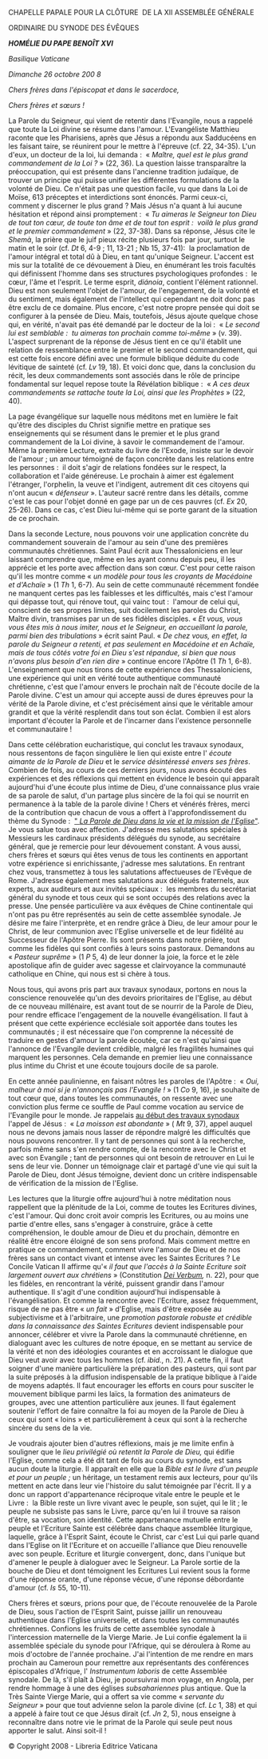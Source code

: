 CHAPELLE PAPALE POUR LA CLÔTURE  DE LA XII ASSEMBLÉE GÉNÉRALE

ORDINAIRE DU SYNODE DES ÉVÊQUES

***HOMÉLIE DU PAPE BENOÎT XVI***

*Basilique Vaticane*

*Dimanche 26 octobre 200* *8*

*Chers frères dans l'épiscopat et dans le sacerdoce,*

*Chers frères et sœurs !*

La Parole du Seigneur, qui vient de retentir dans l'Evangile, nous a rappelé que toute la Loi divine se résume dans l'amour. L'Evangéliste Matthieu raconte que les Pharisiens, après que Jésus a répondu aux Sadducéens en les faisant taire, se réunirent pour le mettre à l'épreuve (cf. 22, 34-35). L'un d'eux, un docteur de la loi, lui demanda :  « *Maître, quel est le plus grand commandement de la Loi ?* » (22, 36). La question laisse transparaître la préoccupation, qui est présente dans l'ancienne tradition judaïque, de trouver un principe qui puisse unifier les différentes formulations de la volonté de Dieu. Ce n'était pas une question facile, vu que dans la Loi de Moïse, 613 préceptes et interdictions sont énoncés. Parmi ceux-ci, comment y discerner le plus grand ? Mais Jésus n'a quant à lui aucune hésitation et répond ainsi promptement :  « *Tu aimeras le Seigneur ton Dieu de tout ton cœur, de toute ton âme et de tout ton esprit :  voilà le plus grand et le premier commandement* » (22, 37-38). Dans sa réponse, Jésus cite le *Shemà*, la prière que le juif pieux récite plusieurs fois par jour, surtout le matin et le soir (cf. *Dt* 6, 4-9 ; 11, 13-21 ; Nb 15, 37-41):  la proclamation de l'amour intégral et total dû à Dieu, en tant qu'unique Seigneur. L'accent est mis sur la totalité de ce dévouement à Dieu, en énumérant les trois facultés qui définissent l'homme dans ses structures psychologiques profondes :  le cœur, l'âme et l'esprit. Le terme esprit, *diánoia*, contient l'élément rationnel. Dieu est non seulement l'objet de l'amour, de l'engagement, de la volonté et du sentiment, mais également de l'intellect qui cependant ne doit donc pas être exclu de ce domaine. Plus encore, c'est notre propre pensée qui doit se configurer à la pensée de Dieu. Mais, toutefois, Jésus ajoute quelque chose qui, en vérité, n'avait pas été demandé par le docteur de la loi :  « *Le second lui est semblable :  tu aimeras ton prochain comme toi-même* » (v. 39). L'aspect surprenant de la réponse de Jésus tient en ce qu'il établit une relation de ressemblance entre le premier et le second commandement, qui est cette fois encore défini avec une formule biblique déduite du code lévitique de sainteté (cf. *Lv* 19, 18). Et voici donc que, dans la conclusion du récit, les deux commandements sont associés dans le rôle de principe fondamental sur lequel repose toute la Révélation biblique :  « *A ces deux commandements se rattache toute la Loi, ainsi que les Prophètes* » (22, 40).

La page évangélique sur laquelle nous méditons met en lumière le fait qu'être des disciples du Christ signifie mettre en pratique ses enseignements qui se résument dans le premier et le plus grand commandement de la Loi divine, à savoir le commandement de l'amour. Même la première Lecture, extraite du livre de l'Exode, insiste sur le devoir de l'amour ; un amour témoigné de façon concrète dans les relations entre les personnes :  il doit s'agir de relations fondées sur le respect, la collaboration et l'aide généreuse. Le prochain à aimer est également l'étranger, l'orphelin, la veuve et l'indigent, autrement dit ces citoyens qui n'ont aucun « *défenseur* ». L'auteur sacré rentre dans les détails, comme c'est le cas pour l'objet donné en gage par un de ces pauvres (cf. *Ex* 20, 25-26). Dans ce cas, c'est Dieu lui-même qui se porte garant de la situation de ce prochain.

Dans la seconde Lecture, nous pouvons voir une application concrète du commandement souverain de l'amour au sein d'une des premières communautés chrétiennes. Saint Paul écrit aux Thessaloniciens en leur laissant comprendre que, même en les ayant connu depuis peu, il les apprécie et les porte avec affection dans son cœur. C'est pour cette raison qu'il les montre comme « *un modèle pour tous les croyants de Macédoine et d'Achaïe* » (1 *Th* 1, 6-7). Au sein de cette communauté récemment fondée ne manquent certes pas les faiblesses et les difficultés, mais c'est l'amour qui dépasse tout, qui rénove tout, qui vainc tout :  l'amour de celui qui, conscient de ses propres limites, suit docilement les paroles du Christ, Maître divin, transmises par un de ses fidèles disciples. « *Et vous, vous vous êtes mis à nous imiter, nous et le Seigneur, en accueillant la parole, parmi bien des tribulations* » écrit saint Paul. « *De chez vous, en effet, la parole du Seigneur a retenti, et pas seulement en Macédoine et en Achaïe, mais de tous côtés votre foi en Dieu s'est répandue, si bien que nous n'avons plus besoin d'en rien dire* » continue encore l'Apôtre (1 *Th* 1, 6-8). L'enseignement que nous tirons de cette expérience des Thessaloniciens, une expérience qui unit en vérité toute authentique communauté chrétienne, c'est que l'amour envers le prochain naît de l'écoute docile de la Parole divine. C'est un amour qui accepte aussi de dures épreuves pour la vérité de la Parole divine, et c'est précisément ainsi que le véritable amour grandit et que la vérité resplendit dans tout son éclat. Combien il est alors important d'écouter la Parole et de l'incarner dans l'existence personnelle et communautaire !

Dans cette célébration eucharistique, qui conclut les travaux synodaux, nous ressentons de façon singulière le lien qui existe entre l' *écoute aimante de la Parole de Dieu* et le *service désintéressé envers ses frères*. Combien de fois, au cours de ces derniers jours, nous avons écouté des expériences et des réflexions qui mettent en évidence le besoin qui apparaît aujourd'hui d'une écoute plus intime de Dieu, d'une connaissance plus vraie de sa parole de salut, d'un partage plus sincère de la foi qui se nourrit en permanence à la table de la parole divine ! Chers et vénérés frères, merci de la contribution que chacun de vous a offert à l'approfondissement du thème du Synode :  [" *La Parole de Dieu dans la vie et la mission de l'Eglise*"](http://www.vatican.va/roman_curia/synod/documents/rc_synod_doc_20080511_instrlabor-xii-assembly_fr.html). Je vous salue tous avec affection. J'adresse mes salutations spéciales à Messieurs les cardinaux présidents délégués du synode, au secrétaire général, que je remercie pour leur dévouement constant. A vous aussi, chers frères et sœurs qui êtes venus de tous les continents en apportant votre expérience si enrichissante, j'adresse mes salutations. En rentrant chez vous, transmettez à tous les salutations affectueuses de l'Evêque de Rome. J'adresse également mes salutations aux délégués fraternels, aux experts, aux auditeurs et aux invités spéciaux :  les membres du secrétariat général du synode et tous ceux qui se sont occupés des relations avec la presse. Une pensée particulière va aux évêques de Chine continentale qui n'ont pas pu être représentés au sein de cette assemblée synodale. Je désire me faire l'interprète, et en rendre grâce à Dieu, de leur amour pour le Christ, de leur communion avec l'Eglise universelle et de leur fidélité au Successeur de l'Apôtre Pierre. Ils sont présents dans notre prière, tout comme les fidèles qui sont confiés à leurs soins pastoraux. Demandons au « *Pasteur suprême* » (1 *P* 5, 4) de leur donner la joie, la force et le zèle apostolique afin de guider avec sagesse et clairvoyance la communauté catholique en Chine, qui nous est si chère à tous.

Nous tous, qui avons pris part aux travaux synodaux, portons en nous la conscience renouvelée qu'un des devoirs prioritaires de l'Eglise, au début de ce nouveau millénaire, est avant tout de se nourrir de la Parole de Dieu, pour rendre efficace l'engagement de la nouvelle évangélisation. Il faut à présent que cette expérience ecclésiale soit apportée dans toutes les communautés ; il est nécessaire que l'on comprenne la nécessité de traduire en gestes d'amour la parole écoutée, car ce n'est qu'ainsi que l'annonce de l'Evangile devient crédible, malgré les fragilités humaines qui marquent les personnes. Cela demande en premier lieu une connaissance plus intime du Christ et une écoute toujours docile de sa parole.

En cette année paulinienne, en faisant nôtres les paroles de l'Apôtre :  « *Oui, malheur à moi si je n'annonçais pas l'Evangile !* » (1 *Co* 9, 16), je souhaite de tout cœur que, dans toutes les communautés, on ressente avec une conviction plus ferme ce souffle de Paul comme vocation au service de l'Evangile pour le monde. Je rappelais [au début des travaux synodaux](/content/benedict-xvi/fr/homilies/2008/documents/hf_ben-xvi_hom_20081005_apertura-sinodo.html) l'appel de Jésus :  « *La moisson est abondante* » ( *Mt* 9, 37), appel auquel nous ne devons jamais nous lasser de répondre malgré les difficultés que nous pouvons rencontrer. Il y tant de personnes qui sont à la recherche, parfois même sans s'en rendre compte, de la rencontre avec le Christ et avec son Evangile ; tant de personnes qui ont besoin de retrouver en Lui le sens de leur vie. Donner un témoignage clair et partagé d'une vie qui suit la Parole de Dieu, dont Jésus témoigne, devient donc un critère indispensable de vérification de la mission de l'Eglise.

Les lectures que la liturgie offre aujourd'hui à notre méditation nous rappellent que la plénitude de la Loi, comme de toutes les Ecritures divines, c'est l'amour. Qui donc croit avoir compris les Ecritures, ou au moins une partie d'entre elles, sans s'engager à construire, grâce à cette compréhension, le double amour de Dieu et du prochain, démontre en réalité être encore éloigné de son sens profond. Mais comment mettre en pratique ce commandement, comment vivre l'amour de Dieu et de nos frères sans un contact vivant et intense avec les Saintes Ecritures ? Le Concile Vatican II affirme qu'« *il faut que l'accès à la Sainte Ecriture soit largement ouvert aux chrétiens* » (Constitution *[Dei Verbum](http://www.vatican.va/archive/hist_councils/ii_vatican_council/documents/vat-ii_const_19651118_dei-verbum_fr.html),* n. 22), pour que les fidèles, en rencontrant la vérité, puissent grandir dans l'amour authentique. Il s'agit d'une condition aujourd'hui indispensable à l'évangélisation. Et comme la rencontre avec l'Ecriture, assez fréquemment, risque de ne pas être « *un fait* » d'Eglise, mais d'être exposée au subjectivisme et à l'arbitraire, une *promotion pastorale robuste et crédible dans la connaissance des Saintes Ecritures* devient indispensable pour annoncer, célébrer et vivre la Parole dans la communauté chrétienne, en dialoguant avec les cultures de notre époque, en se mettant au service de la vérité et non des idéologies courantes et en accroissant le dialogue que Dieu veut avoir avec tous les hommes (cf. *ibid.*, n. 21). A cette fin, il faut soigner d'une manière particulière la préparation des pasteurs, qui sont par la suite préposés à la diffusion indispensable de la pratique biblique à l'aide de moyens adaptés. Il faut encourager les efforts en cours pour susciter le mouvement biblique parmi les laïcs, la formation des animateurs de groupes, avec une attention particulière aux jeunes. Il faut également soutenir l'effort de faire connaître la foi au moyen de la Parole de Dieu à ceux qui sont « loins » et particulièrement à ceux qui sont à la recherche sincère du sens de la vie.

Je voudrais ajouter bien d'autres réflexions, mais je me limite enfin à souligner que le *lieu privilégié où retentit la Parole de Dieu,* qui édifie l'Eglise, comme cela a été dit tant de fois au cours du synode, est sans aucun doute la liturgie. Il apparaît en elle que la *Bible est le livre d'un peuple et pour un peuple ;* un héritage, un testament remis aux lecteurs, pour qu'ils mettent en acte dans leur vie l'histoire du salut témoignée par l'écrit. Il y a donc un rapport d'appartenance réciproque vitale entre le peuple et le Livre :  la Bible reste un livre vivant avec le peuple, son sujet, qui le lit ; le peuple ne subsiste pas sans le Livre, parce qu'en lui il trouve sa raison d'être, sa vocation, son identité. Cette appartenance mutuelle entre le peuple et l'Ecriture Sainte est célébrée dans chaque assemblée liturgique, laquelle, grâce à l'Esprit Saint, écoute le Christ, car c'est Lui qui parle quand dans l'Eglise on lit l'Ecriture et on accueille l'alliance que Dieu renouvelle avec son peuple. Ecriture et liturgie convergent, donc, dans l'unique but d'amener le peuple à dialoguer avec le Seigneur. La Parole sortie de la bouche de Dieu et dont témoignent les Ecritures Lui revient sous la forme d'une réponse orante, d'une réponse vécue, d'une réponse débordante d'amour (cf. *Is* 55, 10-11).

Chers frères et sœurs, prions pour que, de l'écoute renouvelée de la Parole de Dieu, sous l'action de l'Esprit Saint, puisse jaillir un renouveau authentique dans l'Eglise universelle, et dans toutes les communautés chrétiennes. Confions les fruits de cette assemblée synodale à l'intercession maternelle de la Vierge Marie. Je Lui confie également la ii assemblée spéciale du synode pour l'Afrique, qui se déroulera à Rome au mois d'octobre de l'année prochaine. J'ai l'intention de me rendre en mars prochain au Cameroun pour remettre aux représentants des conférences épiscopales d'Afrique, l' *Instrumentum laboris* de cette Assemblée synodale. De là, s'il plaît à Dieu, je poursuivrai mon voyage, en Angola, per rendre hommage à une des églises *subsahariennes* plus antique. Que la Très Sainte Vierge Marie, qui a offert sa vie comme « *servante du Seigneur* » pour que tout advienne selon la parole divine (cf. *Lc* 1, 38) et qui a appelé à faire tout ce que Jésus dirait (cf. *Jn* 2, 5), nous enseigne à reconnaître dans notre vie le primat de la Parole qui seule peut nous apporter le salut. Ainsi soit-il !

© Copyright 2008 - Libreria Editrice Vaticana